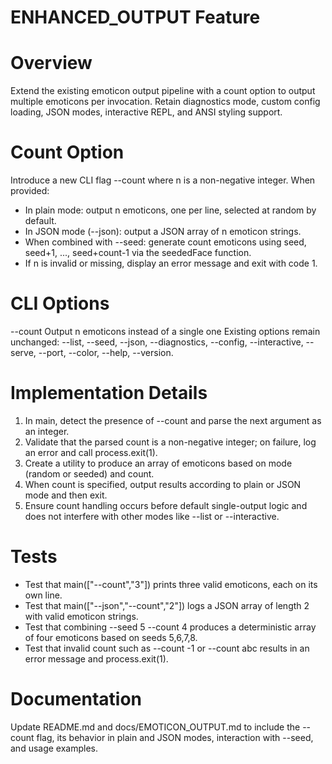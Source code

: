# ENHANCED_OUTPUT Feature

# Overview
Extend the existing emoticon output pipeline with a count option to output multiple emoticons per invocation. Retain diagnostics mode, custom config loading, JSON modes, interactive REPL, and ANSI styling support.

# Count Option
Introduce a new CLI flag --count <n> where n is a non-negative integer. When provided:
- In plain mode: output n emoticons, one per line, selected at random by default.
- In JSON mode (--json): output a JSON array of n emoticon strings.
- When combined with --seed: generate count emoticons using seed, seed+1, ..., seed+count-1 via the seededFace function.
- If n is invalid or missing, display an error message and exit with code 1.

# CLI Options
--count <n>        Output n emoticons instead of a single one
Existing options remain unchanged: --list, --seed, --json, --diagnostics, --config, --interactive, --serve, --port, --color, --help, --version.

# Implementation Details
1. In main, detect the presence of --count and parse the next argument as an integer.
2. Validate that the parsed count is a non-negative integer; on failure, log an error and call process.exit(1).
3. Create a utility to produce an array of emoticons based on mode (random or seeded) and count.
4. When count is specified, output results according to plain or JSON mode and then exit.
5. Ensure count handling occurs before default single-output logic and does not interfere with other modes like --list or --interactive.

# Tests
- Test that main(["--count","3"]) prints three valid emoticons, each on its own line.
- Test that main(["--json","--count","2"]) logs a JSON array of length 2 with valid emoticon strings.
- Test that combining --seed 5 --count 4 produces a deterministic array of four emoticons based on seeds 5,6,7,8.
- Test that invalid count such as --count -1 or --count abc results in an error message and process.exit(1).

# Documentation
Update README.md and docs/EMOTICON_OUTPUT.md to include the --count flag, its behavior in plain and JSON modes, interaction with --seed, and usage examples.